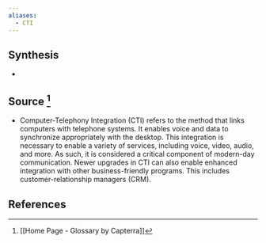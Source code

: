 ```yaml
---
aliases:
  - CTI
---
```

## Synthesis
- 
## Source [^1]
- Computer-Telephony Integration (CTI) refers to the method that links computers with telephone systems. It enables voice and data to synchronize appropriately with the desktop. This integration is necessary to enable a variety of services, including voice, video, audio, and more. As such, it is considered a critical component of modern-day communication. Newer upgrades in CTI can also enable enhanced integration with other business-friendly programs. This includes customer-relationship managers (CRM).
## References

[^1]: [[Home Page - Glossary by Capterra]]
